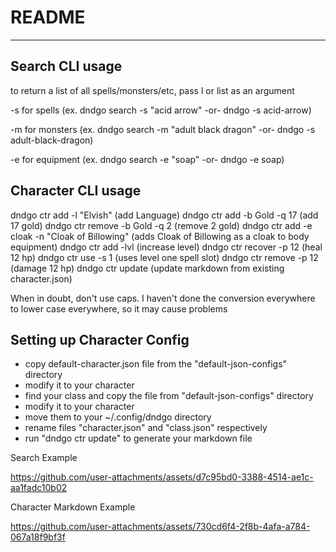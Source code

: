 # README 
---

## Search CLI usage
to return a list of all spells/monsters/etc, pass l or list as an argument

-s for spells (ex. dndgo search -s "acid arrow" -or- dndgo -s acid-arrow)

-m for monsters (ex. dndgo search -m "adult black dragon" -or- dndgo -s adult-black-dragon)

-e for equipment (ex. dndgo search -e "soap" -or- dndgo -e soap)

## Character CLI usage
dndgo ctr add -l "Elvish" (add Language)
dndgo ctr add -b Gold -q 17 (add 17 gold)
dndgo ctr remove -b Gold -q 2 (remove 2 gold)
dndgo ctr add -e cloak -n "Cloak of Billowing" (adds Cloak of Billowing as a cloak to body equipment)
dndgo ctr add -lvl (increase level)
dndgo ctr recover -p 12 (heal 12 hp)
dndgo ctr use -s 1 (uses level one spell slot)
dndgo ctr remove -p 12 (damage 12 hp)
dndgo ctr update (update markdown from existing character.json)

When in doubt, don't use caps. I haven't done the conversion everywhere to lower case everywhere, so it may cause problems

## Setting up Character Config
- copy default-character.json file from the "default-json-configs" directory
- modify it to your character
- find your class and copy the file from "default-json-configs" directory
- modify it to your character
- move them to your ~/.config/dndgo directory
- rename files "character.json" and "class.json" respectively
- run "dndgo ctr update" to generate your markdown file

Search Example

https://github.com/user-attachments/assets/d7c95bd0-3388-4514-ae1c-aa1fadc10b02

Character Markdown Example

https://github.com/user-attachments/assets/730cd6f4-2f8b-4afa-a784-067a18f9bf3f
